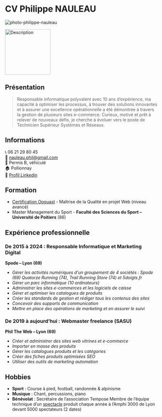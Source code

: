 # CV Philippe NAULEAU
![photo-philippe-nauleau](https://res.cloudinary.com/opquast/image/upload/c_fill,g_face,h_180,r_max,w_180/v1717707979/ishuntddxjljqlmsznso.jpg "Photo Philippe NAULEAU")

<img src="https://res.cloudinary.com/opquast/image/upload/c_fill,g_face,h_180,r_max,w_180/v1717707979/ishuntddxjljqlmsznso.jpg" alt="Description" width="150">

## Présentation
> Responsable informatique polyvalent avec 10 ans d’expérience, ma capacité à optimiser les processus, à trouver des solutions innovantes et à assurer une excellence opérationnelle a été démontrée à travers la gestion de plusieurs sites e-commerce. Curieux, motivé et prêt à relever de nouveaux défis, je cherche à évoluer vers le poste de Technicien Supérieur Systèmes et Réseaux.

## Informations

:telephone_receiver: 06 21 29 80 45<br>
:email: nauleau.phil@gmail.com<br>
:car: Permis B, véhiculé<br>
:house: Pollionnay<br>
:information_desk_person: [Profil Linkedin](https://www.linkedin.com/in/philippe-nauleau)

## Formation
* [Certification Opquast](https://directory.opquast.com/fr/certificat/9XVKC7/) - Maîtrise de la Qualité en projet Web (niveau avancé)
* Master Management du Sport - **Faculté des Sciences du Sport – Université de Poitiers** (86)

## Expérience professionnelle
### De 2015 à 2024 : Responsable Informatique et Marketing Digital
**Spode – Lyon (69)**
* *Gérer les activités numériques d'un groupement de 4 sociétés : Spode (69) Quatorze Running (74), Trail Running Store (74) et 5doigts.fr*
* *Gérer un parc informatique (10 ordinateurs)*
* *Administrer les sites e-commerces et les logiciels de caisse*
* *Gérer et optimiser les catalogues de produits*
* *Créer les standards de gestion et rédiger tous les contenus des sites*
* *Concevoir des supports de communication*
* *Mettre en place des opérations de marketing et en assurer le suivi*

### De 2019 à aujourd’hui : Webmaster freelance (SASU)
**Phil The Web – Lyon (69)**
* *Créer et administrer des sites web vitrines et e-commerce*
* *Importer en masse des produits*
* *Gérer les catalogues produits et les catégories*
* *Créer des fiches produits optimisées SEO*
* *Utiliser des outils de marketing automation*

## Hobbies
* **Sport** : Course à pied, football, randonnée & alpinisme
* **Musique** : Chant, percussions, piano
* **Bénévolat** : Secrétaire de l’association Tempose
Membre de l’équipe technique d’un [spectacle](https://www.youtube.com/watch?v=PYHIljPIdhE) produit chaque année à l’Amphi 3000 de Lyon devant 5000 spectateurs (2 dates)
